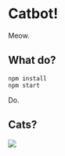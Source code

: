 # Catbot!
Meow.

## What do?
```
npm install
npm start
```
Do.

## Cats?
<img src="http://www.ohgizmo.com/wp-content/uploads/2014/03/Cat-Burger-Pillow.jpg" />
